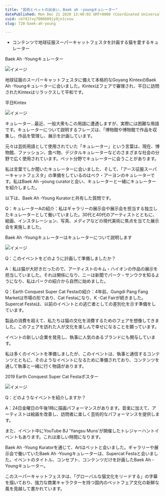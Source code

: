 ```yaml
---
title: "芸術とペットの出会い、Baek ah -youngキュレーター"
datePublished: Mon Dec 21 2020 13:40:03 GMT+0000 (Coordinated Universal Time)
cuid: cm741tvy7000609jy9jn1cxsw
slug: 720-baek-ah-young

---
```



- コンテンツで地球征服スーパーキャットフェスタを計画する猫を愛するキュレーター

Baek Ah -Youngキュレーター

![イメージ](https://cdn.hashnode.com/res/hashnode/image/upload/v1739494014740/ce44774b-d2de-4f37-9e89-4b1abdbc66c6.jpeg)

地球征服のスーパーキャットフェスタに備えて本格的なGoyang KintexのBaek Ah -Youngキュレーターに会いました。Kintexはフェアで審理され、平日に訪問されたKintexはリラックスして平和です。

平日Kintex

![イメージ](https://cdn.hashnode.com/res/hashnode/image/upload/v1739494017384/75491812-47e8-4d10-8027-54a497a44d40.jpeg)

キュレーター...最近、一般大衆もこの用語に遭遇しますが、実際には困難な用語です。キュレーターについて説明するフレーズは、「博物館や博物館で作品を収集し、作品を管理し、展示を計画しています。

元々は芸術用語として使用されていた「キュレーター」という言葉は、現在、博物館、ファッション、食べ物、デジタルキュレーターなどのさまざまな社会の分野で広く使用されています。ペット分野でキュレーターに会うことがあります。

私は言葉でしか聞いたキュレーターに会いました、そして、「アース征服スーパーキャットフェスタ」の準備をしているのはベク・アーヨンのキュレーターです。私はBaek Ah -young curatorと会い、キュレーターと一緒にキュレーターを紹介しました。

以下は、Baek Ah -Young Kuratorと共有した質問です。

Q：キュレーターAの紹介：私はギャラリーの展示会や展示会を担当する独立したキュレーターとして働いていました。30代と40代のアーティストとともに、絵画、インスタレーション、写真、メディアなどの現代美術に焦点を当てた展示会を実施しました。

Baek Ah -Youngキュレーターはキュレーターについて説明します

![イメージ](https://cdn.hashnode.com/res/hashnode/image/upload/v1739494020495/da3da90c-7ea7-4319-99bf-e28e78fe6c04.jpeg)

Q：このイベントをどのように計画して準備しましたか？

A：私は猫が大好きだったので、アーティストのキム・ハイオンの作品の展示を担当していました。それは関係になり、ニーは新聞でパーク・サンウクを知るようになり、私はパークの紹介から自然に始めました。

Q：Earth Conquest Super Cat Festaの紹介：4年前、Gungdi Pang Fang Marketは市場の形であり、Cat Festaになり、K -Cat Fairが続きました。Supercat Festaは、以前のイベントとの逃亡者としての差別化を示す準備をしています。

製品の消費を超えて、私たちは猫の文化を消費するためのフェアを想像してきました。このフェアを訪れた人が文化を楽しんで幸せになることを願っています。

イベントの新しい企業を発見し、執事に人気のあるブランドにも関与しています。

私は多くのイベントを準備しましたが、このイベントは、執事と通信するコンテンツとともに、そのようなイベントになるために準備されており、コンテンツを通して執事と一緒に行く物語があります。

2019 Earth Conquest Super Cat Festaポスター

![イメージ](https://cdn.hashnode.com/res/hashnode/image/upload/v1739494023029/2c705abe-0f90-41da-80bb-f7aa2432a24f.png)

Q：どのようなイベントを紹介しますか？

A：24日金曜日の午後1時に描画パフォーマンスがあります。音楽に加えて、アーティストは絵画を改善し、訪問者に楽しく芸術的なパフォーマンスを提供します。

また、イベント中にYouTube BJ 'Yangsu Muns'が開催したトレジャーハントイベントもあります。これは楽しい時間になります。

Baek Ah -Young Kuratorを通じて、Artはペットと会いました。ギャラリーや展示会で働いていたBaek Ah -Youngキュレーターは、Supercat Festaと会いました。イベントのタイトル、コンセプト、コンテンツだけを計画したBaek Ah -Youngキュレーター。

このスーパーキャットフェスタは、「グローバルな猫文化をリードする」の字幕を描いており、強力な商業キャラクターを持つ国内のペットフェア文化の新鮮な風を見越して書かれています。